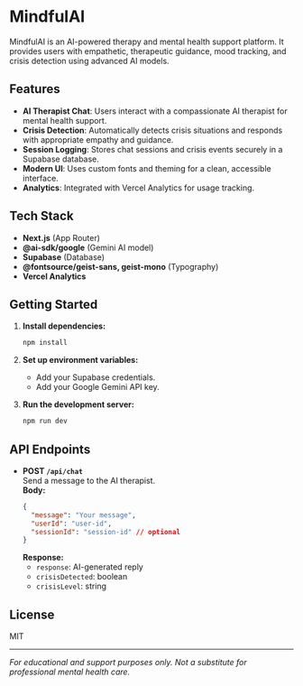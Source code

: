 # MindfulAI

MindfulAI is an AI-powered therapy and mental health support platform. It provides users with empathetic, therapeutic guidance, mood tracking, and crisis detection using advanced AI models.

## Features

- **AI Therapist Chat**: Users interact with a compassionate AI therapist for mental health support.
- **Crisis Detection**: Automatically detects crisis situations and responds with appropriate empathy and guidance.
- **Session Logging**: Stores chat sessions and crisis events securely in a Supabase database.
- **Modern UI**: Uses custom fonts and theming for a clean, accessible interface.
- **Analytics**: Integrated with Vercel Analytics for usage tracking.

## Tech Stack

- **Next.js** (App Router)
- **@ai-sdk/google** (Gemini AI model)
- **Supabase** (Database)
- **@fontsource/geist-sans, geist-mono** (Typography)
- **Vercel Analytics**

## Getting Started

1. **Install dependencies:**
   ```bash
   npm install
   ```
2. **Set up environment variables:**
   - Add your Supabase credentials.
   - Add your Google Gemini API key.

3. **Run the development server:**
   ```bash
   npm run dev
   ```

## API Endpoints

- **POST `/api/chat`**  
  Send a message to the AI therapist.  
  **Body:**  
  ```json
  {
    "message": "Your message",
    "userId": "user-id",
    "sessionId": "session-id" // optional
  }
  ```
  **Response:**  
  - `response`: AI-generated reply
  - `crisisDetected`: boolean
  - `crisisLevel`: string

## License

MIT

---

*For educational and support purposes only. Not a substitute for professional mental health care.*